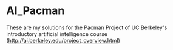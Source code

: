# AI_Pacman

These are my solutions for the Pacman Project of UC Berkeley's introductory artificial intelligence course (http://ai.berkeley.edu/project_overview.html)
